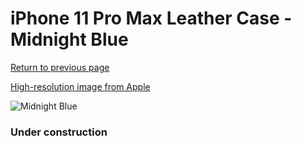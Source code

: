 # iPhone 11 Pro Max Leather Case - Midnight Blue

[Return to previous page](/iphone_11)

[High-resolution image from Apple](https://store.storeimages.cdn-apple.com/8756/as-images.apple.com/is/MX0G2?wid=4500&hei=4500&fmt=png)

<div style="width: 384px"><img src="/everysource/MX0G2.png" alt="Midnight Blue"></div>

### Under construction
